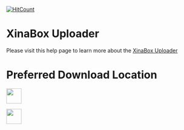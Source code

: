 [![HitCount](http://hits.dwyl.com/xinabox/XinaBoxUploader.svg)](http://hits.dwyl.com/xinabox/XinaBoxUploader)

# XinaBox Uploader

Please visit this help page to learn more about the [XinaBox Uploader](https://xinabox.cc/pages/xinabox-uploader)

# Preferred Download Location

[<img src="https://assets.windowsphone.com/85864462-9c82-451e-9355-a3d5f874397a/English_get-it-from-MS_InvariantCulture_Default.png" height="40" style="display:inline-block;overflow:hidden;no-repeat;height:40px;">](//www.microsoft.com/store/apps/9P64Z7297WP6?cid=storebadge&amp;ocid=badge)

[<img src="https://linkmaker.itunes.apple.com/en-us/badge-lrg.svg?releaseDate=2019-03-23T00:00:00Z&kind=desktopapp&bubble=macos_apps" height="40" style="display:inline-block;overflow:hidden;no-repeat;height:40px;">](https://geo.itunes.apple.com/us/app/xinabox-uploader/id1456772276?mt=12&app=apps)

